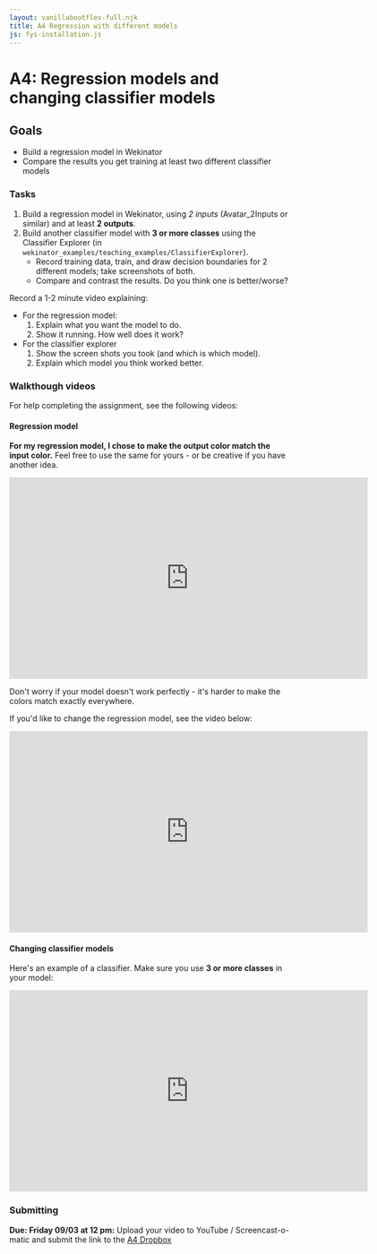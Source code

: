 ```yaml
---
layout: vanillabootflex-full.njk
title: A4 Regression with different models
js: fys-installation.js
---
```


# A4: Regression models and changing classifier models

## Goals

- Build a regression model in Wekinator
- Compare the results you get training at least two different classifier models

### Tasks

1. Build a regression model in Wekinator, using *2 inputs* (Avatar_2Inputs or similar) and at least **2 outputs**.
2. Build another classifier model with **3 or more classes** using the Classifier Explorer (in `wekinator_examples/teaching_examples/ClassifierExplorer`).
    - Record training data, train, and draw decision boundaries for 2 different models; take screenshots of both.
    - Compare and contrast the results. Do you think one is better/worse?

Record a 1-2 minute video explaining:

- For the regression model:
    1. Explain what you want the model to do. 
    2. Show it running. How well does it work?
- For the classifier explorer
    1. Show the screen shots you took (and which is which model).
    2. Explain which model you think worked better.

### Walkthough videos

For help completing the assignment, see the following videos:

<h4> Regression model </h4>

**For my regression model, I chose to make the output color match the input color.** Feel free to use the same for yours - or be creative if you have another idea.

<iframe width="640" height="360" src="https://www.youtube.com/embed/RrUmydE5itg" frameborder="0" allow="accelerometer; autoplay; encrypted-media; gyroscope; picture-in-picture" allowfullscreen></iframe>

Don't worry if your model doesn't work perfectly - it's harder to make the colors match exactly everywhere.

If you'd like to change the regression model, see the video below:

<iframe width="640" height="360" src="https://www.youtube.com/embed/VlNxgDBtYGM" frameborder="0" allow="accelerometer; autoplay; encrypted-media; gyroscope; picture-in-picture" allowfullscreen></iframe>

<h4>Changing classifier models</h4>

Here's an example of a classifier. Make sure you use **3 or more classes** in your model:

<iframe width="640" height="360" src="https://www.youtube.com/embed/PMl-LJ-snyU" frameborder="0" allow="accelerometer; autoplay; encrypted-media; gyroscope; picture-in-picture" allowfullscreen></iframe>

### Submitting

**Due: Friday 09/03 at 12 pm:** Upload your video to YouTube / Screencast-o-matic and submit the link to the [A4 Dropbox](https://d2l.mountunion.edu/d2l/le/content/43087/viewContent/551595/View)
